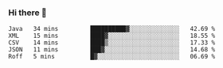 ### Hi there 👋


<!--START_SECTION:waka-->
```text
Java   34 mins         ██████████▓░░░░░░░░░░░░░░   42.69 % 
XML    15 mins         ████▓░░░░░░░░░░░░░░░░░░░░   18.55 % 
CSV    14 mins         ████▒░░░░░░░░░░░░░░░░░░░░   17.33 % 
JSON   11 mins         ███▓░░░░░░░░░░░░░░░░░░░░░   14.68 % 
Roff   5 mins          █▓░░░░░░░░░░░░░░░░░░░░░░░   06.69 % 
```
<!--END_SECTION:waka-->

<!--
**ssrahul96/ssrahul96** is a ✨ _special_ ✨ repository because its `README.md` (this file) appears on your GitHub profile.

Here are some ideas to get you started:

- 🔭 I’m currently working on ...
- 🌱 I’m currently learning ...
- 👯 I’m looking to collaborate on ...
- 🤔 I’m looking for help with ...
- 💬 Ask me about ...
- 📫 How to reach me: ...
- 😄 Pronouns: ...
- ⚡ Fun fact: ...
-->
